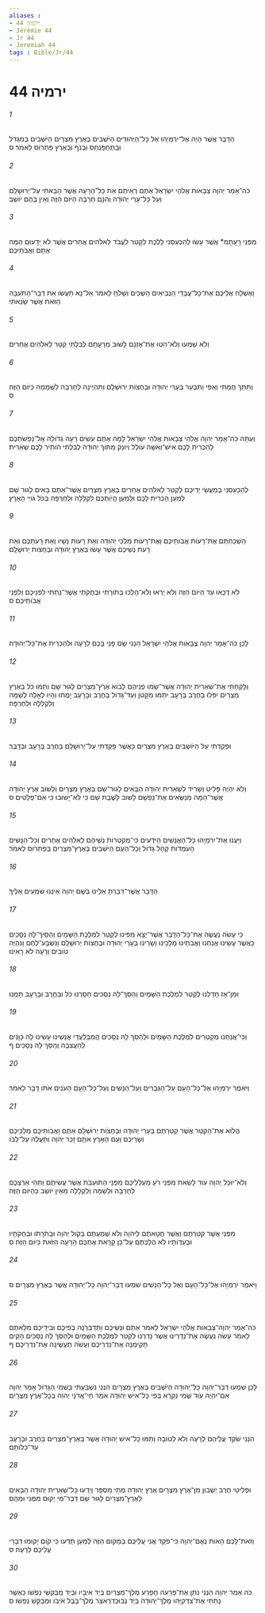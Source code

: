 ```yaml
---
aliases : 
- ירמיה 44
- Jérémie 44
- Jr 44
- Jeremiah 44
tags : Bible/Jr/44
---
```


# ירמיה 44

###### 1
הַדָּבָר אֲשֶׁר הָיָה אֶל־יִרְמְיָהוּ אֶל כָּל־הַיְּהוּדִים הַיֹּשְׁבִים בְּאֶרֶץ מִצְרָיִם הַיֹּשְׁבִים בְּמִגְדֹּל וּבְתַחְפַּנְחֵס וּבְנֹף וּבְאֶרֶץ פַּתְרֹוס לֵאמֹר׃ ס
###### 2
כֹּה־אָמַר יְהוָה צְבָאֹות אֱלֹהֵי יִשְׂרָאֵל אַתֶּם רְאִיתֶם אֵת כָּל־הָרָעָה אֲשֶׁר הֵבֵאתִי עַל־יְרוּשָׁלִַם וְעַל כָּל־עָרֵי יְהוּדָה וְהִנָּם חָרְבָּה הַיֹּום הַזֶּה וְאֵין בָּהֶם יֹושֵׁב׃
###### 3
מִפְּנֵי רָעָתָמ* אֲשֶׁר עָשׂוּ לְהַכְעִסֵנִי לָלֶכֶת לְקַטֵּר לַעֲבֹד לֵאלֹהִים אֲחֵרִים אֲשֶׁר לֹא יְדָעוּם הֵמָּה אַתֶּם וַאֲבֹתֵיכֶם׃
###### 4
וָאֶשְׁלַח אֲלֵיכֶם אֶת־כָּל־עֲבָדַי הַנְּבִיאִים הַשְׁכֵּים וְשָׁלֹחַ לֵאמֹר אַל־נָא תַעֲשׂוּ אֵת דְּבַר־הַתֹּעֵבָה הַזֹּאת אֲשֶׁר שָׂנֵאתִי׃
###### 5
וְלֹא שָׁמְעוּ וְלֹא־הִטּוּ אֶת־אָזְנָם לָשׁוּב מֵרָעָתָם לְבִלְתִּי קַטֵּר לֵאלֹהִים אֲחֵרִים׃
###### 6
וַתִּתַּךְ חֲמָתִי וְאַפִּי וַתִּבְעַר בְּעָרֵי יְהוּדָה וּבְחֻצֹות יְרוּשָׁלִָם וַתִּהְיֶינָה לְחָרְבָּה לִשְׁמָמָה כַּיֹּום הַזֶּה׃ ס
###### 7
וְעַתָּה כֹּה־אָמַר יְהוָה אֱלֹהֵי צְבָאֹות אֱלֹהֵי יִשְׂרָאֵל לָמָה אַתֶּם עֹשִׂים רָעָה גְדֹולָה אֶל־נַפְשֹׁתֵכֶם לְהַכְרִית לָכֶם אִישׁ־וְאִשָּׁה עֹולֵל וְיֹונֵק מִתֹּוךְ יְהוּדָה לְבִלְתִּי הֹותִיר לָכֶם שְׁאֵרִית׃
###### 8
לְהַכְעִסֵנִי בְּמַעֲשֵׂי יְדֵיכֶם לְקַטֵּר לֵאלֹהִים אֲחֵרִים בְּאֶרֶץ מִצְרַיִם אֲשֶׁר־אַתֶּם בָּאִים לָגוּר שָׁם לְמַעַן הַכְרִית לָכֶם וּלְמַעַן הֱיֹותְכֶם לִקְלָלָה וּלְחֶרְפָּה בְּכֹל גֹּויֵי הָאָרֶץ׃
###### 9
הַשְׁכַחְתֶּם אֶת־רָעֹות אֲבֹותֵיכֶם וְאֶת־רָעֹות מַלְכֵי יְהוּדָה וְאֵת רָעֹות נָשָׁיו וְאֵת רָעֹתֵכֶם וְאֵת רָעֹת נְשֵׁיכֶם אֲשֶׁר עָשׂוּ בְּאֶרֶץ יְהוּדָה וּבְחֻצֹות יְרוּשָׁלִָם׃
###### 10
לֹא דֻכְּאוּ עַד הַיֹּום הַזֶּה וְלֹא יָרְאוּ וְלֹא־הָלְכוּ בְתֹורָתִי וּבְחֻקֹּתַי אֲשֶׁר־נָתַתִּי לִפְנֵיכֶם וְלִפְנֵי אֲבֹותֵיכֶם׃ ס
###### 11
לָכֵן כֹּה־אָמַר יְהוָה צְבָאֹות אֱלֹהֵי יִשְׂרָאֵל הִנְנִי שָׂם פָּנַי בָּכֶם לְרָעָה וּלְהַכְרִית אֶת־כָּל־יְהוּדָה׃
###### 12
וְלָקַחְתִּי אֶת־שְׁאֵרִית יְהוּדָה אֲשֶׁר־שָׂמוּ פְנֵיהֶם לָבֹוא אֶרֶץ־מִצְרַיִם לָגוּר שָׁם וְתַמּוּ כֹל בְּאֶרֶץ מִצְרַיִם יִפֹּלוּ בַּחֶרֶב בָּרָעָב יִתַּמּוּ מִקָּטֹן וְעַד־גָּדֹול בַּחֶרֶב וּבָרָעָב יָמֻתוּ וְהָיוּ לְאָלָה לְשַׁמָּה וְלִקְלָלָה וּלְחֶרְפָּה׃
###### 13
וּפָקַדְתִּי עַל הַיֹּושְׁבִים בְּאֶרֶץ מִצְרַיִם כַּאֲשֶׁר פָּקַדְתִּי עַל־יְרוּשָׁלִָם בַּחֶרֶב בָּרָעָב וּבַדָּבֶר׃
###### 14
וְלֹא יִהְיֶה פָּלִיט וְשָׂרִיד לִשְׁאֵרִית יְהוּדָה הַבָּאִים לָגוּר־שָׁם בְּאֶרֶץ מִצְרָיִם וְלָשׁוּב אֶרֶץ יְהוּדָה אֲשֶׁר־הֵמָּה מְנַשְּׂאִים אֶת־נַפְשָׁם לָשׁוּב לָשֶׁבֶת שָׁם כִּי לֹא־יָשׁוּבוּ כִּי אִם־פְּלֵטִים׃ ס
###### 15
וַיַּעֲנוּ אֶת־יִרְמְיָהוּ כָּל־הָאֲנָשִׁים הַיֹּדְעִים כִּי־מְקַטְּרֹות נְשֵׁיהֶם לֵאלֹהִים אֲחֵרִים וְכָל־הַנָּשִׁים הָעֹמְדֹות קָהָל גָּדֹול וְכָל־הָעָם הַיֹּשְׁבִים בְּאֶרֶץ־מִצְרַיִם בְּפַתְרֹוס לֵאמֹר׃
###### 16
הַדָּבָר אֲשֶׁר־דִּבַּרְתָּ אֵלֵינוּ בְּשֵׁם יְהוָה אֵינֶנּוּ שֹׁמְעִים אֵלֶיךָ׃
###### 17
כִּי עָשֹׂה נַעֲשֶׂה אֶת־כָּל־הַדָּבָר אֲשֶׁר־יָצָא מִפִּינוּ לְקַטֵּר לִמְלֶכֶת הַשָּׁמַיִם וְהַסֵּיךְ־לָהּ נְסָכִים כַּאֲשֶׁר עָשִׂינוּ אֲנַחְנוּ וַאֲבֹתֵינוּ מְלָכֵינוּ וְשָׂרֵינוּ בְּעָרֵי יְהוּדָה וּבְחֻצֹות יְרוּשָׁלִָם וַנִּשְׂבַּע־לֶחֶם וַנִּהְיֶה טֹובִים וְרָעָה לֹא רָאִינוּ׃
###### 18
וּמִן־אָז חָדַלְנוּ לְקַטֵּר לִמְלֶכֶת הַשָּׁמַיִם וְהַסֵּךְ־לָהּ נְסָכִים חָסַרְנוּ כֹל וּבַחֶרֶב וּבָרָעָב תָּמְנוּ׃
###### 19
וְכִי־אֲנַחְנוּ מְקַטְּרִים לִמְלֶכֶת הַשָּׁמַיִם וּלְהַסֵּךְ לָהּ נְסָכִים הֲמִבַּלְעֲדֵי אֲנָשֵׁינוּ עָשִׂינוּ לָהּ כַּוָּנִים לְהַעֲצִבָה וְהַסֵּךְ לָהּ נְסָכִים׃ ף
###### 20
וַיֹּאמֶר יִרְמְיָהוּ אֶל־כָּל־הָעָם עַל־הַגְּבָרִים וְעַל־הַנָּשִׁים וְעַל־כָּל־הָעָם הָעֹנִים אֹתֹו דָּבָר לֵאמֹר׃
###### 21
הֲלֹוא אֶת־הַקִּטֵּר אֲשֶׁר קִטַּרְתֶּם בְּעָרֵי יְהוּדָה וּבְחֻצֹות יְרוּשָׁלִַם אַתֶּם וַאֲבֹותֵיכֶם מַלְכֵיכֶם וְשָׂרֵיכֶם וְעַם הָאָרֶץ אֹתָם זָכַר יְהוָה וַתַּעֲלֶה עַל־לִבֹּו׃
###### 22
וְלֹא־יוּכַל יְהוָה עֹוד לָשֵׂאת מִפְּנֵי רֹעַ מַעַלְלֵיכֶם מִפְּנֵי הַתֹּועֵבֹת אֲשֶׁר עֲשִׂיתֶם וַתְּהִי אַרְצְכֶם לְחָרְבָּה וּלְשַׁמָּה וְלִקְלָלָה מֵאֵין יֹושֵׁב כְּהַיֹּום הַזֶּה׃
###### 23
מִפְּנֵי אֲשֶׁר קִטַּרְתֶּם וַאֲשֶׁר חֲטָאתֶם לַיהוָה וְלֹא שְׁמַעְתֶּם בְּקֹול יְהוָה וּבְתֹרָתֹו וּבְחֻקֹּתָיו וּבְעֵדְוֹתָיו לֹא הֲלַכְתֶּם עַל־כֵּן קָרָאת אֶתְכֶם הָרָעָה הַזֹּאת כַּיֹּום הַזֶּה׃ ס
###### 24
וַיֹּאמֶר יִרְמְיָהוּ אֶל־כָּל־הָעָם וְאֶל כָּל־הַנָּשִׁים שִׁמְעוּ דְּבַר־יְהוָה כָּל־יְהוּדָה אֲשֶׁר בְּאֶרֶץ מִצְרָיִם׃ ס
###### 25
כֹּה־אָמַר יְהוָה־צְבָאֹות אֱלֹהֵי יִשְׂרָאֵל לֵאמֹר אַתֶּם וּנְשֵׁיכֶם וַתְּדַבֵּרְנָה בְּפִיכֶם וּבִידֵיכֶם מִלֵּאתֶם לֵאמֹר עָשֹׂה נַעֲשֶׂה אֶת־נְדָרֵינוּ אֲשֶׁר נָדַרְנוּ לְקַטֵּר לִמְלֶכֶת הַשָּׁמַיִם וּלְהַסֵּךְ לָהּ נְסָכִים הָקֵים תָּקִימְנָה אֶת־נִדְרֵיכֶם וְעָשֹׂה תַעֲשֶׂינָה אֶת־נִדְרֵיכֶם׃ ף
###### 26
לָכֵן שִׁמְעוּ דְבַר־יְהוָה כָּל־יְהוּדָה הַיֹּשְׁבִים בְּאֶרֶץ מִצְרָיִם הִנְנִי נִשְׁבַּעְתִּי בִּשְׁמִי הַגָּדֹול אָמַר יְהוָה אִם־יִהְיֶה עֹוד שְׁמִי נִקְרָא בְּפִי כָּל־אִישׁ יְהוּדָה אֹמֵר חַי־אֲדֹנָי יְהוִה בְּכָל־אֶרֶץ מִצְרָיִם׃
###### 27
הִנְנִי שֹׁקֵד עֲלֵיהֶם לְרָעָה וְלֹא לְטֹובָה וְתַמּוּ כָל־אִישׁ יְהוּדָה אֲשֶׁר בְּאֶרֶץ־מִצְרַיִם בַּחֶרֶב וּבָרָעָב עַד־כְּלֹותָם׃
###### 28
וּפְלִיטֵי חֶרֶב יְשֻׁבוּן מִן־אֶרֶץ מִצְרַיִם אֶרֶץ יְהוּדָה מְתֵי מִסְפָּר וְיָדְעוּ כָּל־שְׁאֵרִית יְהוּדָה הַבָּאִים לְאֶרֶץ־מִצְרַיִם לָגוּר שָׁם דְּבַר־מִי יָקוּם מִמֶּנִּי וּמֵהֶם׃
###### 29
וְזֹאת־לָכֶם הָאֹות נְאֻם־יְהוָה כִּי־פֹקֵד אֲנִי עֲלֵיכֶם בַּמָּקֹום הַזֶּה לְמַעַן תֵּדְעוּ כִּי קֹום יָקוּמוּ דְבָרַי עֲלֵיכֶם לְרָעָה׃ ס
###### 30
כֹּה אָמַר יְהוָה הִנְנִי נֹתֵן אֶת־פַּרְעֹה חָפְרַע מֶלֶךְ־מִצְרַיִם בְּיַד אֹיְבָיו וּבְיַד מְבַקְשֵׁי נַפְשֹׁו כַּאֲשֶׁר נָתַתִּי אֶת־צִדְקִיָּהוּ מֶלֶךְ־יְהוּדָה בְּיַד נְבוּכַדְרֶאצַּר מֶלֶךְ־בָּבֶל אֹיְבֹו וּמְבַקֵּשׁ נַפְשֹׁו׃ ס
